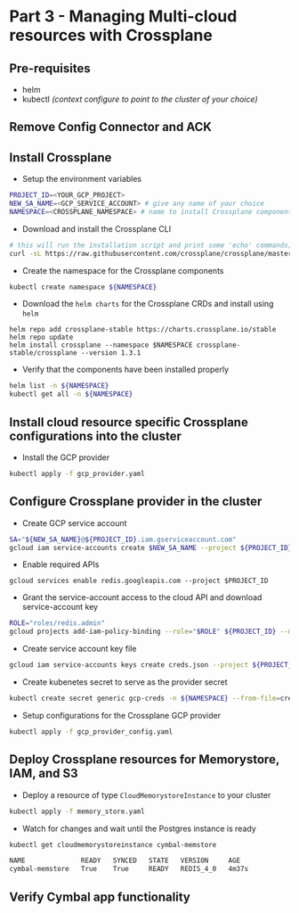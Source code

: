 # Part 3 - Managing Multi-cloud resources with Crossplane

## Pre-requisites
- helm
- kubectl _(context configure to point to the cluster of your choice)_
## Remove Config Connector and ACK


## Install Crossplane

- Setup the environment variables
```sh
PROJECT_ID=<YOUR_GCP_PROJECT>
NEW_SA_NAME=<GCP_SERVICE_ACCOUNT> # give any name of your choice
NAMESPACE=<CROSSPLANE_NAMESPACE> # name to install Crossplane components
```

- Download and install the Crossplane CLI
```sh
# this will run the installation script and print some 'echo' commands; you should run them
curl -sL https://raw.githubusercontent.com/crossplane/crossplane/master/install.sh | sh
```

- Create the namespace for the Crossplane components
```sh
kubectl create namespace ${NAMESPACE}
```

- Download the `helm charts` for the Crossplane CRDs and install using `helm`
```
helm repo add crossplane-stable https://charts.crossplane.io/stable
helm repo update
helm install crossplane --namespace $NAMESPACE crossplane-stable/crossplane --version 1.3.1
```

- Verify that the components have been installed properly
```sh
helm list -n ${NAMESPACE}
kubectl get all -n ${NAMESPACE}
```

## Install cloud resource specific Crossplane configurations into the cluster

- Install the GCP provider
```sh
kubectl apply -f gcp_provider.yaml
```

## Configure Crossplane provider in the cluster
- Create GCP service account
```sh
SA="${NEW_SA_NAME}@${PROJECT_ID}.iam.gserviceaccount.com"
gcloud iam service-accounts create $NEW_SA_NAME --project ${PROJECT_ID}
```

- Enable required APIs
```
gcloud services enable redis.googleapis.com --project $PROJECT_ID
```

- Grant the service-account access to the cloud API and download service-account key
```sh
ROLE="roles/redis.admin"
gcloud projects add-iam-policy-binding --role="$ROLE" ${PROJECT_ID} --member "serviceAccount:$SA"
```

- Create service account key file
```sh
gcloud iam service-accounts keys create creds.json --project ${PROJECT_ID} --iam-account $SA
```

- Create kubenetes secret to serve as the provider secret
```sh
kubectl create secret generic gcp-creds -n ${NAMESPACE} --from-file=creds=./creds.json
```

- Setup configurations for the Crossplane GCP provider
```sh
kubectl apply -f gcp_provider_config.yaml
```

## Deploy Crossplane resources for Memorystore, IAM, and S3
- Deploy a resource of type `CloudMemorystoreInstance` to your cluster
```sh
kubectl apply -f memory_store.yaml
```

- Watch for changes and wait until the Postgres instance is ready
```sh
kubectl get cloudmemorystoreinstance cymbal-memstore

NAME              READY   SYNCED   STATE   VERSION     AGE
cymbal-memstore   True    True     READY   REDIS_4_0   4m37s
```
## Verify Cymbal app functionality
